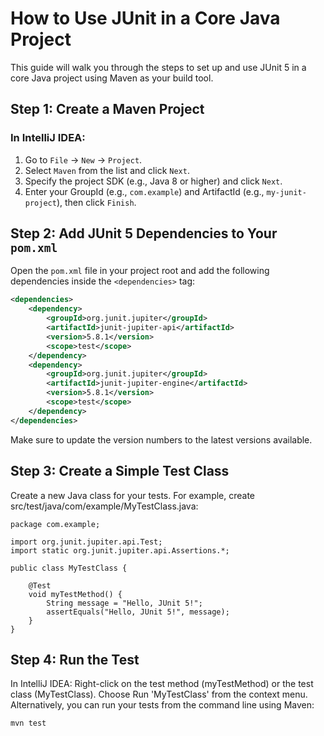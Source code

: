 # How to Use JUnit in a Core Java Project

This guide will walk you through the steps to set up and use JUnit 5 in a core Java project using Maven as your build tool.

## Step 1: Create a Maven Project

### In IntelliJ IDEA:
1. Go to `File` -> `New` -> `Project`.
2. Select `Maven` from the list and click `Next`.
3. Specify the project SDK (e.g., Java 8 or higher) and click `Next`.
4. Enter your GroupId (e.g., `com.example`) and ArtifactId (e.g., `my-junit-project`), then click `Finish`.

## Step 2: Add JUnit 5 Dependencies to Your `pom.xml`

Open the `pom.xml` file in your project root and add the following dependencies inside the `<dependencies>` tag:

```xml
<dependencies>
    <dependency>
        <groupId>org.junit.jupiter</groupId>
        <artifactId>junit-jupiter-api</artifactId>
        <version>5.8.1</version>
        <scope>test</scope>
    </dependency>
    <dependency>
        <groupId>org.junit.jupiter</groupId>
        <artifactId>junit-jupiter-engine</artifactId>
        <version>5.8.1</version>
        <scope>test</scope>
    </dependency>
</dependencies>
```
Make sure to update the version numbers to the latest versions available.

## Step 3: Create a Simple Test Class
Create a new Java class for your tests. For example, create src/test/java/com/example/MyTestClass.java:
```
package com.example;

import org.junit.jupiter.api.Test;
import static org.junit.jupiter.api.Assertions.*;

public class MyTestClass {

    @Test
    void myTestMethod() {
        String message = "Hello, JUnit 5!";
        assertEquals("Hello, JUnit 5!", message);
    }
}
```
## Step 4: Run the Test
In IntelliJ IDEA:
Right-click on the test method (myTestMethod) or the test class (MyTestClass).
Choose Run 'MyTestClass' from the context menu.
Alternatively, you can run your tests from the command line using Maven:


``mvn test``
